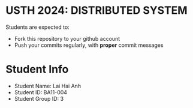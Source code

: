 USTH 2024: DISTRIBUTED SYSTEM
=====================================================

Students are expected to:
* Fork this repository to your github account
* Push your commits regularly, with **proper** commit messages


Student Info
=========================

* Student Name: Lai Hai Anh
* Student ID: BA11-004
* Student Group ID: 3
